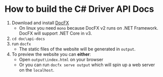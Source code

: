 # How to build the C# Driver API Docs

1. Download and install [DocFX](https://dotnet.github.io/docfx/)
    - On linux you need `mono` because DocFX v2 runs on .NET Framework. DocFX will support .NET Core in v3.
2. `cd doc\api-docs`
3. run `docfx`
    - The static files of the website will be generated in `output`.
4. To preview the website you can **either**:
    - Open `output\index.html` on your browser
    - Or you can run `docfx serve output` which will spin up a web server on the `localhost`.
